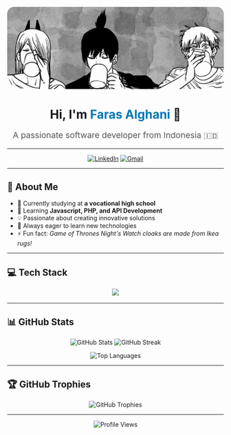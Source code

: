 <!-- ANIME BANNER -->
<p align="center">
  <img src="download.jpg" alt="Anime Banner" width="100%" style="max-height:220px; object-fit:cover; border-radius:16px;"/>
</p>

<h1 align="center">Hi, I'm <span style="color:#0077B5">Faras Alghani</span> 👋</h1>
<p align="center" style="font-size:1.2rem; color:#555;">A passionate software developer from Indonesia 🇮🇩</p>

---

<!-- CONTACT & SOCIALS -->
<p align="center">
  <a href="[https://linkedin.com/in/](https://www.linkedin.com/in/faras-alghani-29nov207/)" target="_blank"><img src="https://img.shields.io/badge/LinkedIn-0077B5?style=for-the-badge&logo=linkedin&logoColor=white" alt="LinkedIn"/></a>
  <a href="mailto:nvsrfaras@gmail.com"><img src="https://img.shields.io/badge/Gmail-D14836?style=for-the-badge&logo=gmail&logoColor=white" alt="Gmail"/></a>
</p>

---

<!-- ABOUT ME -->
## 🚀 About Me

- 🔭 Currently studying at **a vocational high school**
- 🌱 Learning **Javascript, PHP, and API Development**
- 💡 Passionate about creating innovative solutions
- 🎯 Always eager to learn new technologies
- ⚡ Fun fact: *Game of Thrones Night's Watch cloaks are made from Ikea rugs!*

---

<!-- TECH STACK -->
## 💻 Tech Stack
<p align="center">
  <img src="https://skillicons.dev/icons?i=js,ts,php,html,css,python,dart,react,nextjs,nodejs,tailwind,laravel,flask,opencv,flutter" />
</p>

---

<!-- GITHUB STATS -->
## 📊 GitHub Stats
<p align="center">
  <img src="https://github-readme-stats.vercel.app/api?username=farasalgh&theme=github_dark&hide_border=true&include_all_commits=true&count_private=true" alt="GitHub Stats" width="48%"/>
  <img src="https://github-readme-streak-stats.herokuapp.com/?user=farasalgh&theme=github-dark-blue&hide_border=true" alt="GitHub Streak" width="48%"/>
</p>
<p align="center">
  <img src="https://github-readme-stats.vercel.app/api/top-langs/?username=farasalgh&theme=github_dark&hide_border=true&layout=compact" alt="Top Languages" width="40%"/>
</p>

---

<!-- TROPHIES -->
## 🏆 GitHub Trophies
<p align="center">
  <img src="https://github-profile-trophy.vercel.app/?username=farasalgh&theme=algolia&no-frame=true&margin-w=8" alt="GitHub Trophies" />
</p>

---

<!-- FOOTER -->
<p align="center">
  <img src="https://komarev.com/ghpvc/?username=farasalgh&label=Profile%20views&color=0e75b6&style=flat" alt="Profile Views" />
</p>
